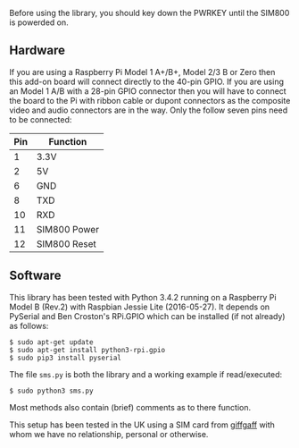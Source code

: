 Before using the library, you should key down the PWRKEY until the SIM800 is powerded on.

## Hardware
If you are using a Raspberry Pi Model 1 A+/B+, Model 2/3 B or Zero then this add-on board will connect directly to the 40-pin GPIO.
If you are using an Model 1 A/B with a 28-pin GPIO connector then you will have to connect the board to the Pi with ribbon cable
or dupont connectors as the composite video and audio connectors are in the way. Only the follow seven pins need to be connected:

| Pin | Function |
| --- | --- |
| 1   | 3.3V |
| 2 | 5V |
| 6 | GND |
| 8 | TXD |
| 10 | RXD |
| 11 | SIM800 Power |
| 12 | SIM800 Reset |

## Software
This library has been tested with Python 3.4.2 running on a Raspberry Pi Model B (Rev.2) with Raspbian Jessie Lite (2016-05-27).
It depends on PySerial and  Ben Croston's RPi.GPIO which can be installed (if not already) as follows:

```
$ sudo apt-get update
$ sudo apt-get install python3-rpi.gpio
$ sudo pip3 install pyserial
```

The file `sms.py` is both the library and a working example if read/executed:

```
$ sudo python3 sms.py
```

Most methods also contain (brief) comments as to there function.

This setup has been tested in the UK using a SIM card from [giffgaff](https://www.giffgaff.com/) with whom we have no relationship,
personal or otherwise.
